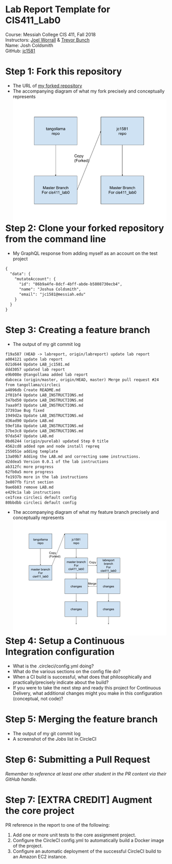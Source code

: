 # Lab Report Template for CIS411_Lab0
Course: Messiah College CIS 411, Fall 2018<br/>
Instructors: [Joel Worrall](https://github.com/tangollama) & [Trevor Bunch](https://github.com/trevordbunch)<br/>
Name: Josh Coldsmith<br/>
GitHub: [jc1581](https://github.com/jc1581)<br/>

# Step 1: Fork this repository
- The URL of [my forked repository](https://github.com/jc1581/cis411_lab0)
- The accompanying diagram of what my fork precisely and conceptually represents
<img src="cis_411 GitHub Lab Diagram1.png"
     style="float: left; margin-right: 10px;" />

# Step 2: Clone your forked repository from the command line
- My GraphQL response from adding myself as an account on the test project
```
{
  "data": {
    "mutateAccount": {
      "id": "86b9a4fe-8dcf-4bff-abde-b5808730ecb4",
      "name": "Joshua Coldsmith",
      "email": "jc1581@messiah.edu"
    }
  }
}
```

# Step 3: Creating a feature branch
- The output of my git commit log
```
f19a587 (HEAD -> labreport, origin/labreport) update lab report
a004121 update lab report
021d644 Update LAB_jc1581.md
ddd3057 updated lab report
e9b008e @tangollama added lab report
dabceca (origin/master, origin/HEAD, master) Merge pull request #24 from tangollama/circleci
a4096db Create README.md
2f01bf4 Update LAB_INSTRUCTIONS.md
347bd50 Update LAB_INSTRUCTIONS.md
7aaa9f3 Update LAB_INSTRUCTIONS.md
37393ae Bug fixed
1949d2a Update LAB_INSTRUCTIONS.md
d36ad90 Update LAB.md
59ef18a Update LAB_INSTRUCTIONS.md
37be3c8 Update LAB_INSTRUCTIONS.md
97da547 Update LAB.md
0bd6244 (origin/purelab) updated Step 0 title
4562cd8 added npm and node install repreq
255051e adding template
13a09b7 Adding the LAB.md and correcting some instructions.
d2ddea5 Version 0.0.1 of the lab isntructions
ab312fc more progress
62fb0a5 more progress
fe1937b more in the lab instructions
3e807fb first section
9ae6b83 remove LAB.md
e429c1a lab instructions
ce1fcea circleci default config
80bbdbb circleci default config
```
- The accompanying diagram of what my feature branch precisely and conceptually represents
<img src="cis_411 GitHub Lab Diagram2.png"
     style="float: left; margin-right: 10px;" />

# Step 4: Setup a Continuous Integration configuration
- What is the .circleci/config.yml doing?
- What do the various sections on the config file do?
- When a CI build is successful, what does that philosophically and practically/precisely indicate about the build?
- If you were to take the next step and ready this project for Continuous Delivery, what additional changes might you make in this configuration (conceptual, not code)?

# Step 5: Merging the feature branch
* The output of my git commit log
* A screenshot of the _Jobs_ list in CircleCI

# Step 6: Submitting a Pull Request
_Remember to reference at least one other student in the PR content via their GitHub handle._

# Step 7: [EXTRA CREDIT] Augment the core project
PR reference in the report to one of the following:
1. Add one or more unit tests to the core assignment project. 
2. Configure the CircleCI config.yml to automatically build a Docker image of the project.
3. Configure an automatic deployment of the successful CircleCI build to an Amazon EC2 instance.
